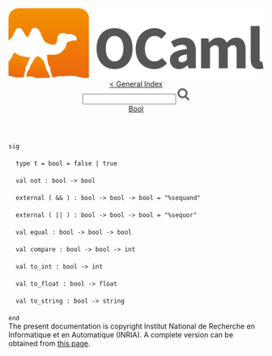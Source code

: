 <!-- ((! set title API !)) ((! set documentation !)) ((! set api !)) ((! set nobreadcrumb !)) -->
<div class="content api"><header><nav class="toc brand"><a class="brand" href="https://ocaml.org/"><img src="colour-logo-gray.svg" class="svg" alt="OCaml"></a></nav><nav class="toc"><a href="index.html">&lt; General Index</a><div class="api_search"><input type="text" name="apisearch" id="api_search" oninput="mySearch(false);" onkeypress="this.oninput();" onclick="this.oninput();" onpaste="this.oninput();">
<img src="search_icon.svg" alt="Search" class="svg" onclick="mySearch(false)"></div>
<div id="search_results"></div><div class="toc_title"><a href="Bool.html">Bool</a></div><ul></ul></nav></header>
<code class="code"><span class="keyword">sig</span><br>
&nbsp;&nbsp;<span class="keyword">type</span>&nbsp;t&nbsp;=&nbsp;bool&nbsp;=&nbsp;<span class="keyword">false</span>&nbsp;<span class="keywordsign">|</span>&nbsp;<span class="keyword">true</span><br>
&nbsp;&nbsp;<span class="keyword">val</span>&nbsp;not&nbsp;:&nbsp;bool&nbsp;<span class="keywordsign">-&gt;</span>&nbsp;bool<br>
&nbsp;&nbsp;<span class="keyword">external</span>&nbsp;(&nbsp;<span class="keywordsign">&amp;&amp;</span>&nbsp;)&nbsp;:&nbsp;bool&nbsp;<span class="keywordsign">-&gt;</span>&nbsp;bool&nbsp;<span class="keywordsign">-&gt;</span>&nbsp;bool&nbsp;=&nbsp;<span class="string">"%sequand"</span><br>
&nbsp;&nbsp;<span class="keyword">external</span>&nbsp;(&nbsp;<span class="keywordsign">||</span>&nbsp;)&nbsp;:&nbsp;bool&nbsp;<span class="keywordsign">-&gt;</span>&nbsp;bool&nbsp;<span class="keywordsign">-&gt;</span>&nbsp;bool&nbsp;=&nbsp;<span class="string">"%sequor"</span><br>
&nbsp;&nbsp;<span class="keyword">val</span>&nbsp;equal&nbsp;:&nbsp;bool&nbsp;<span class="keywordsign">-&gt;</span>&nbsp;bool&nbsp;<span class="keywordsign">-&gt;</span>&nbsp;bool<br>
&nbsp;&nbsp;<span class="keyword">val</span>&nbsp;compare&nbsp;:&nbsp;bool&nbsp;<span class="keywordsign">-&gt;</span>&nbsp;bool&nbsp;<span class="keywordsign">-&gt;</span>&nbsp;int<br>
&nbsp;&nbsp;<span class="keyword">val</span>&nbsp;to_int&nbsp;:&nbsp;bool&nbsp;<span class="keywordsign">-&gt;</span>&nbsp;int<br>
&nbsp;&nbsp;<span class="keyword">val</span>&nbsp;to_float&nbsp;:&nbsp;bool&nbsp;<span class="keywordsign">-&gt;</span>&nbsp;float<br>
&nbsp;&nbsp;<span class="keyword">val</span>&nbsp;to_string&nbsp;:&nbsp;bool&nbsp;<span class="keywordsign">-&gt;</span>&nbsp;string<br>
<span class="keyword">end</span></code>
<div class="copyright">The present documentation is copyright Institut National de Recherche en Informatique et en Automatique (INRIA). A complete version can be obtained from <a href="http://caml.inria.fr/pub/docs/manual-ocaml/">this page</a>.</div></div>
